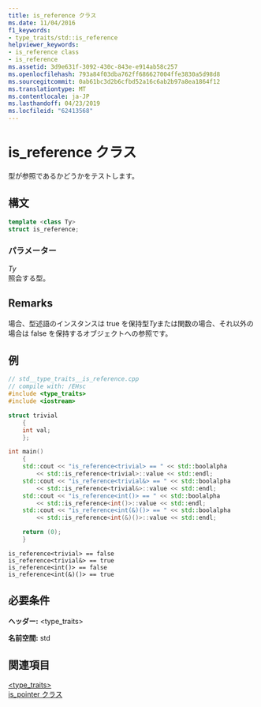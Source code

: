 ```yaml
---
title: is_reference クラス
ms.date: 11/04/2016
f1_keywords:
- type_traits/std::is_reference
helpviewer_keywords:
- is_reference class
- is_reference
ms.assetid: 3d9e631f-3092-430c-843e-e914ab58c257
ms.openlocfilehash: 793a84f03dba762ff686627004ffe3830a5d98d8
ms.sourcegitcommit: 0ab61bc3d2b6cfbd52a16c6ab2b97a8ea1864f12
ms.translationtype: MT
ms.contentlocale: ja-JP
ms.lasthandoff: 04/23/2019
ms.locfileid: "62413568"
---
```

# <a name="isreference-class"></a>is_reference クラス

型が参照であるかどうかをテストします。

## <a name="syntax"></a>構文

```cpp
template <class Ty>
struct is_reference;
```

### <a name="parameters"></a>パラメーター

*Ty*<br/>
照会する型。

## <a name="remarks"></a>Remarks

場合、型述語のインスタンスは true を保持型*Ty*または関数の場合、それ以外の場合は false を保持するオブジェクトへの参照です。

## <a name="example"></a>例

```cpp
// std__type_traits__is_reference.cpp
// compile with: /EHsc
#include <type_traits>
#include <iostream>

struct trivial
    {
    int val;
    };

int main()
    {
    std::cout << "is_reference<trivial> == " << std::boolalpha
        << std::is_reference<trivial>::value << std::endl;
    std::cout << "is_reference<trivial&> == " << std::boolalpha
        << std::is_reference<trivial&>::value << std::endl;
    std::cout << "is_reference<int()> == " << std::boolalpha
        << std::is_reference<int()>::value << std::endl;
    std::cout << "is_reference<int(&)()> == " << std::boolalpha
        << std::is_reference<int(&)()>::value << std::endl;

    return (0);
    }
```

```Output
is_reference<trivial> == false
is_reference<trivial&> == true
is_reference<int()> == false
is_reference<int(&)()> == true
```

## <a name="requirements"></a>必要条件

**ヘッダー:** \<type_traits>

**名前空間:** std

## <a name="see-also"></a>関連項目

[<type_traits>](../standard-library/type-traits.md)<br/>
[is_pointer クラス](../standard-library/is-pointer-class.md)<br/>
